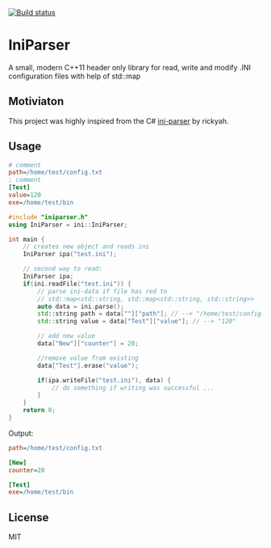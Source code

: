[![Build status](https://ci.appveyor.com/api/projects/status/v7y5q5a0q45w1ib7?svg=true)](https://ci.appveyor.com/project/Shadowsith/iniparserpp)
# IniParser
A small, modern C++11 header only library for read, write and modify .INI configuration files
with help of std::map


## Motiviaton
This project was highly inspired from the C#
[ini-parser](https://github.com/rickyah/ini-parser) by rickyah.

## Usage
```ini
# comment
path=/home/test/config.txt
; comment
[Test]
value=120
exe=/home/test/bin
```

```cpp
#include "iniparser.h"
using IniParser = ini::IniParser;

int main {
    // creates new object and reads ini
    IniParser ipa("test.ini");

    // second way to read:
    IniParser ipa;
    if(ini.readFile("test.ini")) {
        // parse ini-data if file has red to 
        // std::map<std::string, std::map<std::string, std::string>>
        auto data = ini.parse();
        std::string path = data[""]["path"]; // --> "/home/test/config.txt"
        std::string value = data["Test"]["value"]; // --> "120"

        // add new value
        data["New"]["counter"] = 20;

        //remove value from existing
        data["Test"].erase("value");

        if(ipa.writeFile("test.ini"), data) {
            // do something if writing was successful ...
        }
    }
    return 0;
}

```

Output:
```ini
path=/home/test/config.txt

[New]
counter=20

[Test]
exe=/home/test/bin

```

## License
MIT
